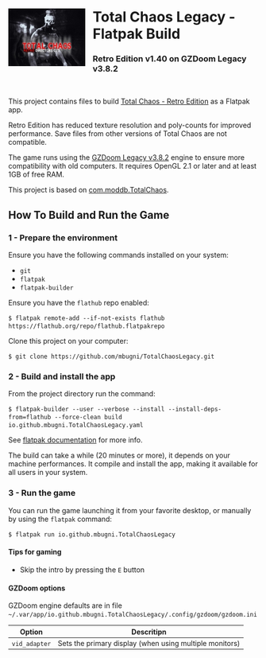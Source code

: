 <div>
<img align="left" style="margin: 0px 15px 0px 0px;" src="retro_banner.jpg" alt="TotalChaos Retro Banner" />

# Total Chaos Legacy - Flatpak Build
###  Retro Edition v1.40 on GZDoom Legacy v3.8.2

</div>
<p>&nbsp;</p>

This project contains files to build [Total Chaos - Retro Edition](https://www.moddb.com/mods/total-chaos/downloads/total-chaos-directors-cut-retro-edition-140) as a Flatpak app.

Retro Edition has reduced texture resolution and poly-counts for improved performance. Save files from other versions of Total Chaos are not compatible.

The game runs using the [GZDoom Legacy v3.8.2](https://zdoom.org/) engine to ensure more compatibility with old computers. It requires OpenGL 2.1 or later and at least 1GB of free RAM.

This project is based on [com.moddb.TotalChaos](https://github.com/flathub/com.moddb.TotalChaos).

## How To Build and Run the Game

### 1 - Prepare the environment
Ensure you have the following commands installed on your system:
- `git`
- `flatpak`
- `flatpak-builder`

Ensure you have the `flathub` repo enabled:

```shell
$ flatpak remote-add --if-not-exists flathub https://flathub.org/repo/flathub.flatpakrepo
```

Clone this project on your computer:

```shell
$ git clone https://github.com/mbugni/TotalChaosLegacy.git
```

### 2 - Build and install the app
From the project directory run the command:

```shell
$ flatpak-builder --user --verbose --install --install-deps-from=flathub --force-clean build io.github.mbugni.TotalChaosLegacy.yaml
```

See [flatpak documentation](https://docs.flatpak.org/) for more info.

The build can take a while (20 minutes or more), it depends on your machine performances. It compile and install the app, making it available for all users in your system.

### 3 - Run the game
You can run the game launching it from your favorite desktop, or manually by using the `flatpak` command:

```shell
$ flatpak run io.github.mbugni.TotalChaosLegacy
```

#### Tips for gaming
- Skip the intro by pressing the `E` button

#### GZDoom options
 GZDoom engine defaults are in file `~/.var/app/io.github.mbugni.TotalChaosLegacy/.config/gzdoom/gzdoom.ini`

|  Option       | Descritipn                                              |
|---------------|---------------------------------------------------------|
| `vid_adapter` | Sets the primary display (when using multiple monitors) |
